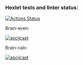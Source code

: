 ### Hexlet tests and linter status:

[![Actions Status](https://github.com/zhecaman/python-project-49/workflows/hexlet-check/badge.svg)](https://github.com/zhecaman/python-project-49/actions)

Brain-even:

[![asciicast](https://asciinema.org/a/r6pZj9pfJJvZatZtXsRlDSeZZ.svg)](https://asciinema.org/a/r6pZj9pfJJvZatZtXsRlDSeZZ)

Brain-calc:

[![asciicast](https://asciinema.org/a/gSYrXYVAOBm0l9YhLHXNdbX20.svg)](https://asciinema.org/a/gSYrXYVAOBm0l9YhLHXNdbX20)

